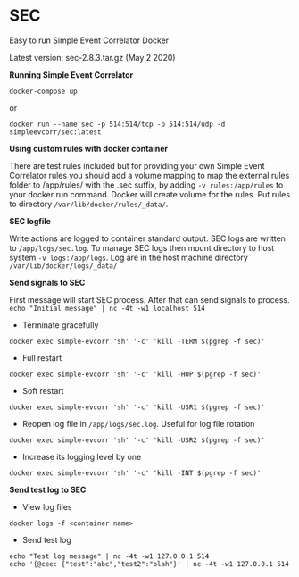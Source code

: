# SEC

Easy to run Simple Event Correlator Docker

Latest version: sec-2.8.3.tar.gz (May 2 2020)

**Running Simple Event Correlator**

`docker-compose up`

or

`docker run --name sec -p 514:514/tcp -p 514:514/udp -d simpleevcorr/sec:latest`

**Using custom rules with docker container**

There are test rules included but for providing your own Simple Event Correlator rules you should add a volume mapping to map the external rules folder to /app/rules/ with the .sec suffix, by adding `-v rules:/app/rules` to your docker run command. Docker will create volume for the rules. Put rules to directory  `/var/lib/docker/rules/_data/`.

**SEC logfile**

Write actions are logged to container standard output. SEC logs are written to `/app/logs/sec.log`. To manage SEC logs then mount directory to host system `-v logs:/app/logs`. Log are in the host machine directory `/var/lib/docker/logs/_data/`

**Send signals to SEC**

First message will start SEC process. After that can send signals to process.
`echo "Initial message" | nc -4t -w1 localhost 514`

* Terminate gracefully

`docker exec simple-evcorr 'sh' '-c' 'kill -TERM $(pgrep -f sec)'`

* Full restart

`docker exec simple-evcorr 'sh' '-c' 'kill -HUP $(pgrep -f sec)'`

* Soft restart

`docker exec simple-evcorr 'sh' '-c' 'kill -USR1 $(pgrep -f sec)'`

* Reopen log file in `/app/logs/sec.log`. Useful for log file rotation

`docker exec simple-evcorr 'sh' '-c' 'kill -USR2 $(pgrep -f sec)'`

* Increase its logging level by one

`docker exec simple-evcorr 'sh' '-c' 'kill -INT $(pgrep -f sec)'`

**Send test log to SEC**

* View log files

`docker logs -f <container name>`

* Send test log

```
echo "Test log message" | nc -4t -w1 127.0.0.1 514
echo '{@cee: {"test":"abc","test2":"blah"}' | nc -4t -w1 127.0.0.1 514
```
